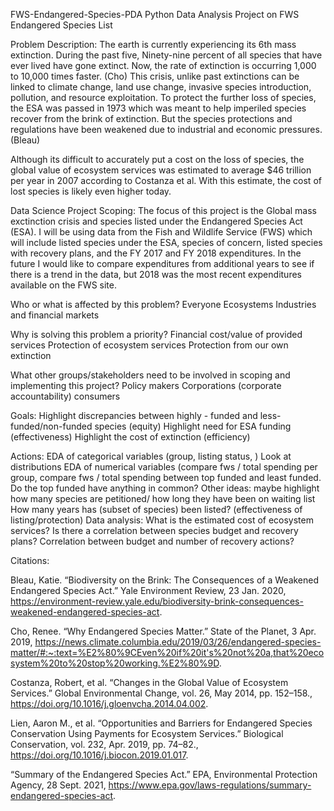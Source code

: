 FWS-Endangered-Species-PDA
Python Data Analysis Project on FWS Endangered Species List

Problem Description:
The earth is currently experiencing its 6th mass extinction. During the past five, Ninety-nine percent of all species that have ever lived have gone extinct. Now, the rate of extinction is occurring 1,000 to 10,000 times faster. (Cho)
This crisis, unlike past extinctions can be linked to climate change, land use change, invasive species introduction, pollution, and resource exploitation. To protect the further loss of species, the ESA was passed in 1973 which was meant to help imperiled species recover from the brink of extinction. But the species protections and regulations have been weakened due to industrial and economic pressures. (Bleau)

Although its difficult to accurately put a cost on the loss of species, the global value of ecosystem services was estimated to average $46 trillion per year in 2007 according to Costanza et al. With this estimate, the cost of lost species is likely even higher today. 

Data Science Project Scoping: 
The focus of this project is the Global mass exctinction crisis and species listed under the Endangered Species Act (ESA). I will be using data from the Fish and Wildlife Service (FWS) which will include listed species under the ESA, species of concern, listed species with recovery plans, and the FY 2017 and FY 2018 expenditures. In the future I would like to compare expenditures from additional years to see if there is a trend in the data, but 2018 was the most recent expenditures available on the FWS site.  




Who or what is affected by this problem?
Everyone
Ecosystems
Industries and financial markets

Why is solving this problem a priority?
Financial cost/value of provided services
Protection of ecosystem services
Protection from our own extinction
	
What other groups/stakeholders need to be involved in scoping and implementing this project?
Policy makers
Corporations (corporate accountability)
consumers

Goals:
Highlight discrepancies between highly - funded and less-funded/non-funded species (equity)
Highlight need for ESA funding (effectiveness)
Highlight the cost of extinction (efficiency)

Actions:
EDA of categorical variables (group, listing status, )
Look at distributions
EDA of numerical variables (compare fws / total spending per group, compare  fws / total spending between top funded and least funded. 
Do the top funded have anything in common?
Other ideas: 
maybe highlight how many species are petitioned/ how long they have been on waiting list
How many years has (subset of species) been listed? (effectiveness of listing/protection) 
Data analysis:
What is the estimated cost of ecosystem services? 
Is there a correlation between species budget and recovery plans?
Correlation between budget and number of recovery actions?

Citations:

Bleau, Katie. “Biodiversity on the Brink: The Consequences of a Weakened Endangered Species Act.” Yale Environment Review, 23 Jan. 2020, https://environment-review.yale.edu/biodiversity-brink-consequences-weakened-endangered-species-act. 

Cho, Renee.  “Why Endangered Species Matter.” State of the Planet, 3 Apr. 2019, https://news.climate.columbia.edu/2019/03/26/endangered-species-matter/#:~:text=%E2%80%9CEven%20if%20it's%20not%20a,that%20ecosystem%20to%20stop%20working.%E2%80%9D. 

Costanza, Robert, et al. “Changes in the Global Value of Ecosystem Services.” Global Environmental Change, vol. 26, May 2014, pp. 152–158., https://doi.org/10.1016/j.gloenvcha.2014.04.002. 

Lien, Aaron M., et al. “Opportunities and Barriers for Endangered Species Conservation Using Payments for Ecosystem Services.” Biological Conservation, vol. 232, Apr. 2019, pp. 74–82., https://doi.org/10.1016/j.biocon.2019.01.017. 

“Summary of the Endangered Species Act.” EPA, Environmental Protection Agency, 28 Sept. 2021, https://www.epa.gov/laws-regulations/summary-endangered-species-act. 
